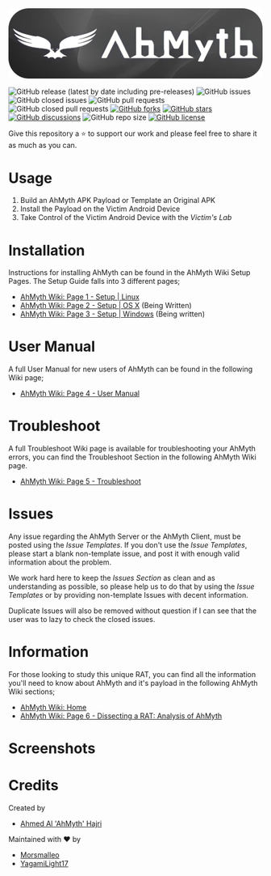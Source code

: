 <picture>
  <source media="(prefers-color-scheme: dark-high-contrast)" srcset=".github/AhMyth-Banner.jpg">
  <img alt="switches banner from light to dark" src=".github/AhMyth-Banner-dark.png">
</picture>

![GitHub release (latest by date including pre-releases)](https://img.shields.io/github/v/release/Morsmalleo/AhMyth?color=crimson&include_prereleases) ![GitHub issues](https://img.shields.io/github/issues-raw/Morsmalleo/AhMyth?color=red) ![GitHub closed issues](https://img.shields.io/github/issues-closed-raw/Morsmalleo/AhMyth?color=light%20green) ![GitHub pull requests](https://img.shields.io/github/issues-pr-raw/Morsmalleo/AhMyth?color=red) ![GitHub closed pull requests](https://img.shields.io/github/issues-pr-closed-raw/Morsmalleo/AhMyth?color=light-green) [![GitHub forks](https://img.shields.io/github/forks/Morsmalleo/AhMyth)](https://github.com/Morsmalleo/AhMyth/network) [![GitHub stars](https://img.shields.io/github/stars/Morsmalleo/AhMyth)](https://github.com/Morsmalleo/AhMyth/stargazers) [![GitHub discussions](https://img.shields.io/github/discussions/Morsmalleo/AhMyth)](https://GitHub.com/Morsmalleo/AhMyth/discussions) ![GitHub repo size](https://img.shields.io/github/repo-size/Morsmalleo/AhMyth) [![GitHub license](https://img.shields.io/github/license/Morsmalleo/AhMyth)](https://github.com/Morsmalleo/AhMyth/blob/master/LICENSE.md)

Give this repository a ⭐ to support our work
and please feel free to share it as much as you can.
#

Usage
=====
01. Build an AhMyth APK Payload or Template an Original APK 
02. Install the Payload on the Victim Android Device
03. Take Control of the Victim Android Device with the *Victim's Lab*
#

Installation
============
Instructions for installing AhMyth can be found in the AhMyth Wiki Setup Pages.
The Setup Guide falls into 3 different pages;

- [AhMyth Wiki: Page 1 - Setup | Linux](https://github.com/Morsmalleo/AhMyth/wiki/Page-1.-Setup-%7C-Linux)
- [AhMyth Wiki: Page 2 - Setup | OS X](https://github.com/Morsmalleo/AhMyth/wiki/Page-2.-Setup-%7C-OS-X-*Being-Written*) (Being Written)
- [AhMyth Wiki: Page 3 - Setup | Windows](https://github.com/Morsmalleo/AhMyth/wiki/Page-3.-Setup-%7C-Windows-*Being-Written*) (Being written)
#

User Manual
===========
A full User Manual for new users of AhMyth can be found in the following Wiki page; 
- [AhMyth Wiki: Page 4 - User Manual](https://github.com/Morsmalleo/AhMyth/wiki/Page-4.-User-Manual)
#

Troubleshoot
============
A full Troubleshoot Wiki page is available for troubleshooting your AhMyth errors, 
you can find the Troubleshoot Section in the following AhMyth Wiki page.
- [AhMyth Wiki: Page 5 - Troubleshoot](https://github.com/Morsmalleo/AhMyth/wiki/Page-5.-Troubleshoot)
#

Issues
======
Any issue regarding the AhMyth Server or the AhMyth Client, must be posted using the *Issue Templates*.
If you don't use the *Issue Templates*, please start a blank non-template issue, and post it with enough valid information about the problem.

We work hard here to keep the *Issues Section* as clean and as understanding as possible,
so please help us to do that by using the *Issue Templates* or by providing non-template Issues with decent information.

Duplicate Issues will also be removed without question if I can see that the user was to lazy to check the closed issues.
#

Information
===========
For those looking to study this unique RAT, you can find all the information you'll need to know about AhMyth and it's payload in the following AhMyth Wiki sections;
- [AhMyth Wiki: Home](https://github.com/Morsmalleo/AhMyth/wiki)
- [AhMyth Wiki: Page 6 - Dissecting a RAT: Analysis of AhMyth](https://github.com/Morsmalleo/AhMyth/wiki/Page-6.-Dissecting-a-RAT:-Analysis-of-AhMyth)
#

Screenshots
===========
#

Credits
=======

Created by
- [Ahmed Al 'AhMyth' Hajri](https://github.com/AhMyth)

Maintained with ❤️ by
- [Morsmalleo](https://github.com/Morsmalleo)
- [YagamiLight17](https://github.com/YagamiLight17)
